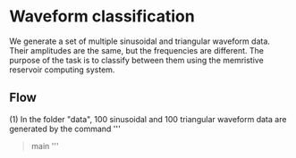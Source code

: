 # Waveform classification
We generate a set of multiple sinusoidal and triangular waveform data. 
Their amplitudes are the same, but the frequencies are different. 
The purpose of the task is to classify between them using the memristive reservoir computing system.

  ## Flow
  (1) In the folder "data", 100 sinusoidal and 100 triangular waveform data are generated by the command
  '''
  > main
  '''
  
  
